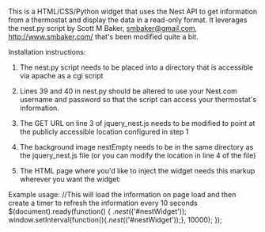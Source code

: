 This is a HTML/CSS/Python widget that uses the Nest API to get information from a thermostat and display the data in a read-only format. It leverages the nest.py script by Scott M Baker, smbaker@gmail.com, http://www.smbaker.com/ that's been modified quite a bit.

Installation instructions:
1. The nest.py script needs to be placed into a directory that is accessible via apache as a cgi script

2. Lines 39 and 40 in nest.py should be altered to use your Nest.com username and password so that the script can access your thermostat's information.

2. The GET URL on line 3 of jquery_nest.js needs to be modified to point at the publicly accessible location configured in step 1

3. The background image nestEmpty needs to be in the same directory as the jquery_nest.js file (or you can modify the location in line 4 of the file)

4. The HTML page where you'd like to inject the widget needs this markup wherever you want the widget: <div id="nestWidget"></div>

Example usage:
//This will load the information on page load and then create a timer to refresh the information every 10 seconds
$(document).ready(function() {
    $.nest($('#nestWidget'));
    window.setInterval(function(){$.nest($('#nestWidget'));}, 10000);
});